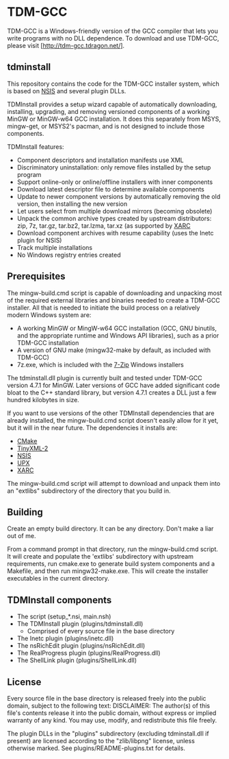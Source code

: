 # TDM-GCC

TDM-GCC is a Windows-friendly version of the GCC compiler that lets you write
programs with no DLL dependence. To download and use TDM-GCC, please visit
[http://tdm-gcc.tdragon.net/].


## tdminstall

This repository contains the code for the TDM-GCC installer system, which is
based on [NSIS](https://nsis.sourceforge.io/) and several plugin DLLs.

TDMInstall provides a setup wizard capable of automatically downloading,
installing, upgrading, and removing versioned components of a working MinGW
or MinGW-w64 GCC installation. It does this separately from MSYS, mingw-get,
or MSYS2's pacman, and is not designed to include those components.

TDMInstall features:
- Component descriptors and installation manifests use XML
- Discriminatory uninstallation: only remove files installed by the setup
    program
- Support online-only or online/offline installers with inner components
- Download latest descriptor file to determine available components
- Update to newer component versions by automatically removing the old
    version, then installing the new version
- Let users select from multiple download mirrors (becoming obsolete)
- Unpack the common archive types created by upstream distributors:
    zip, 7z, tar.gz, tar.bz2, tar.lzma, tar.xz (as supported by
    [XARC](https://github.com/jmeubank/xarc)
- Download component archives with resume capability (uses the Inetc plugin
    for NSIS)
- Track multiple installations
- No Windows registry entries created


## Prerequisites

The mingw-build.cmd script is capable of downloading and unpacking most of the
required external libraries and binaries needed to create a TDM-GCC installer.
All that is needed to initiate the build process on a relatively modern Windows
system are:
- A working MinGW or MingW-w64 GCC installation (GCC, GNU binutils, and the
    appropriate runtime and Windows API libraries), such as a prior TDM-GCC
    installation
- A version of GNU make (mingw32-make by default, as included with TDM-GCC)
- 7z.exe, which is included with the [7-Zip](https://www.7-zip.org/) Windows
    installers

The tdminstall.dll plugin is currently built and tested under TDM-GCC version
4.7.1 for MinGW. Later versions of GCC have added significant code bloat
to the C++ standard library, but version 4.7.1 creates a DLL just a few
hundred kilobytes in size.

If you want to use versions of the other TDMInstall dependencies that are
already installed, the mingw-build.cmd script doesn't easily allow for it yet,
but it will in the near future. The dependencies it installs are:
- [CMake](https://cmake.org/)
- [TinyXML-2](https://github.com/leethomason/tinyxml2)
- [NSIS](https://nsis.sourceforge.io/)
- [UPX](https://github.com/upx/upx)
- [XARC](https://github.com/jmeubank/xarc)

The mingw-build.cmd script will attempt to download and unpack them into an
"extlibs" subdirectory of the directory that you build in.


## Building

Create an empty build directory. It can be any directory. Don't make a liar
out of me.

From a command prompt in that directory, run the mingw-build.cmd script. It
will create and populate the 'extlibs' subdirectory with upstream requirements,
run cmake.exe to generate build system components and a Makefile, and then run
mingw32-make.exe. This will create the installer executables in the current
directory.


## TDMInstall components

- The script (setup_*.nsi, main.nsh)
- The TDMInstall plugin (plugins/tdminstall.dll)
    - Comprised of every source file in the base directory
- The Inetc plugin (plugins/inetc.dll)
- The nsRichEdit plugin (plugins/nsRichEdit.dll)
- The RealProgress plugin (plugins/RealProgress.dll)
- The ShellLink plugin (plugins/ShellLink.dll)


## License

Every source file in the base directory is released freely into the public
domain, subject to the following text:
   DISCLAIMER:
   The author(s) of this file's contents release it into the public domain,
   without express or implied warranty of any kind. You may use, modify, and
   redistribute this file freely.

The plugin DLLs in the "plugins" subdirectory (excluding tdminstall.dll if
present) are licensed according to the "zlib/libpng" license, unless otherwise
marked. See plugins/README-plugins.txt for details.
